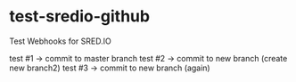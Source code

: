 # test-sredio-github
Test Webhooks for SRED.IO

test #1 -> commit to master branch
test #2 -> commit to new branch (create new branch2)
test #3 -> commit to new branch (again)
